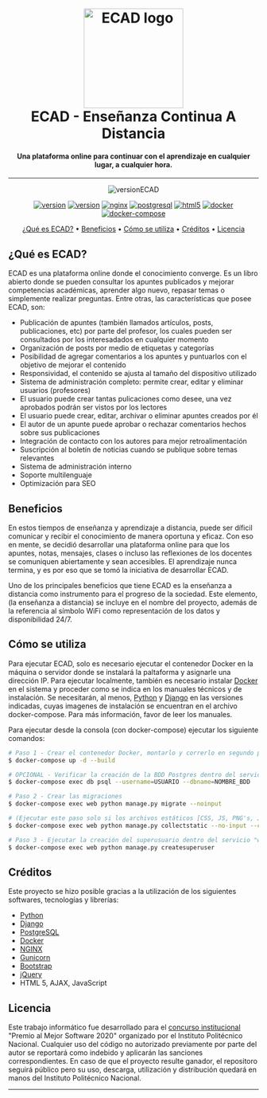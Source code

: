 <h1 align="center">
  <a href="http://github.com"><img src="https://i.ibb.co/W5qWsf8/ECAD-psd.png" alt="ECAD logo" width="200"></a>
  <br>
  ECAD - Enseñanza Continua A Distancia
</h1>

<h4 align="center">Una plataforma online para continuar con el aprendizaje en cualquier lugar, a cualquier hora.</h4>

<hr>

<p align="center"> 
  <img src="https://img.shields.io/badge/ECAD v.-1.0.3-blue.svg" alt="versionECAD">
</p>

<p align="center">
  <a href="https://www.python.org/" target="_blank"><img src="https://img.shields.io/badge/python-3.6.6-F7CB3F.svg" alt="version"></a>
  <a href="https://www.djangoproject.com/" target="_blank"><img src="https://img.shields.io/badge/django-3.0.7-09541F.svg" alt="version"></a>
  <a href="https://www.nginx.com/" target="_blank"><img src="https://img.shields.io/badge/nginx-009639.svg" alt="nginx"></a>
  <a href="https://www.postgresql.org/" target="_blank"><img src="https://img.shields.io/badge/PostgreSQL-336690" alt="postgresql"></a>
  <a href="https://getbootstrap.com/" target="_blank"><img src="https://img.shields.io/badge/Bootstrap-purple.svg" alt="html5"></a>
  <a href="https://www.docker.com/" target="_blank"><img src="https://img.shields.io/badge/-docker-6CB5EE" alt="docker"></a>
  <a href="https://docs.docker.com/compose/"target="_blank"><img src="https://img.shields.io/badge/-docker%20compose-2391E6" alt="docker-compose"></a>
	
</p>
	
<p align="center">
  <a href="#qué-es-ECAD">¿Qué es ECAD?</a> •
  <a href="#beneficios">Beneficios</a> •
  <a href="#cómo-se-utiliza">Cómo se utiliza</a> •
  <a href="#créditos">Créditos</a> •
  <a href="#licencia">Licencia</a>
</p>

<!-- ![screenshot](https://raw.githubusercontent.com/amitmerchant1990/electron-madownify/master/app/img/markdownify.gif) -->

## ¿Qué es **ECAD**?

ECAD es una plataforma online donde el conocimiento converge. Es un libro abierto donde se pueden consultar los apuntes publicados y mejorar competencias académicas, aprender algo nuevo, repasar temas o simplemente realizar preguntas.
Entre otras, las características que posee ECAD, son:

* Publicación de apuntes (también llamados artículos, posts, publicaciones, etc) por parte del profesor, los cuales pueden ser consultados por los interesadados en cualquier momento
* Organización de posts por medio de etiquetas y categorías
* Posibilidad de agregar comentarios a los apuntes y puntuarlos con el objetivo de mejorar el contenido
* Responsividad, el contenido se ajusta al tamaño del dispositivo utilizado
* Sistema de administración completo: permite crear, editar y eliminar usuarios (profesores)
* El usuario puede crear tantas pulicaciones como desee, una vez aprobados podrán ser vistos por los lectores
* El usuario puede crear, editar, archivar o eliminar apuntes creados por él
* El autor de un apunte puede aprobar o rechazar comentarios hechos sobre sus publicaciones
* Integración de contacto con los autores para mejor retroalimentación
* Suscripción al boletín de noticias cuando se publique sobre temas relevantes
* Sistema de administración interno
* Soporte multilenguaje
* Optimización para SEO

## Beneficios

En estos tiempos de enseñanza y aprendizaje a distancia, puede ser díficil comunicar y recibir el conocimiento de manera oportuna y eficaz. Con eso en mente, se decidió desarrollar una plataforma online para que los apuntes, notas, mensajes, clases o incluso las reflexiones de los docentes se comuniquen abiertamente y sean accesibles. El aprendizaje nunca termina, y es por eso que se tomó la iniciativa de desarrollar ECAD.

Uno de los principales beneficios que tiene ECAD es la enseñanza a distancia como instrumento para el progreso de la sociedad. Este elemento, (la enseñanza a distancia) se incluye en el nombre del proyecto, además de la referencia al símbolo WiFi como representación de los datos y disponibilidad 24/7.

## Cómo se utiliza

Para ejecutar ECAD, solo es necesario ejecutar el contenedor Docker
en la máquina o servidor donde se instalará la paltaforma y asignarle una dirección IP. Para ejecutar localmente, también es necesario instalar [Docker](https://www.docker.com/) en el sistema y proceder como se indica en los manuales técnicos y de instalación. Se necesitarán, al menos, [Python](https://www.python.org/downloads/) y [Django](https://www.djangoproject.com/) en las versiones indicadas, cuyas imagenes de instalación se encuentran en el archivo docker-compose. Para más información, favor de leer los manuales.

Para ejecutar desde la consola (con docker-compose) ejecutar los siguiente comandos:

```bash
# Paso 1 - Crear el contenedor Docker, montarlo y correrlo en segundo plano
$ docker-compose up -d --build

# OPCIONAL - Verificar la creación de la BDD Postgres dentro del servicio "db"
$ docker-compose exec db psql --username=USUARIO --dbname=NOMBRE_BDD

# Paso 2 - Crear las migraciones
$ docker-compose exec web python manage.py migrate --noinput

# (Ejecutar este paso solo si los archivos estáticos [CSS, JS, PNG's, JPG's, etc] han cambiado)
$ docker-compose exec web python manage.py collectstatic --no-input --clear

# Paso 3 - Ejecutar la creación del superusuario dentro del servicio "web"
$ docker-compose exec web python manage.py createsuperuser
```

## Créditos

Este proyecto se hizo posible gracias a la utilización de los siguientes softwares, tecnologías y librerías:

- [Python](https://www.python.org/)
- [Django](https://www.djangoproject.com/)
- [PostgreSQL](https://www.postgresql.org/)
- [Docker](https://www.docker.com/)
- [NGINX](https://www.nginx.com/)
- [Gunicorn](https://gunicorn.org/)
- [Bootstrap](https://getbootstrap.com/)
- [jQuery](https://jquery.com/)
- HTML 5, AJAX, JavaScript




## Licencia
Este trabajo informático fue desarrollado para el [concurso institucional](https://www.ipn.mx/des/alumnos-egresados/concursos-academicos.html) "Premio al Mejor Software 2020" organizado por el Instituto Politécnico Nacional. Cualquier uso del código no autorizado previamente por parte del autor se reportará como indebido y aplicarán las sanciones correspondientes. En caso de que el proyecto resulte ganador, el repositoro seguirá público pero su uso, descarga, utilización y distribución quedará en manos del Instituto Politécnico Nacional.

---



